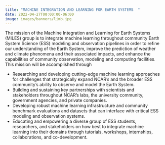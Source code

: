 ```yaml
---
title: "MACHINE INTEGRATION AND LEARNING FOR EARTH SYSTEMS  "
date: 2022-04-27T00:00:00-06:00
image: images/banners/limb.jpg
---
```


The mission of the Machine Integration and Learning for Earth Systems (MILES) group is to integrate machine learning throughout community Earth System Science (ESS) modeling and observation pipelines in order to refine our understanding of the Earth System, improve the prediction of weather and climate phenomena and their associated impacts, and enhance the capabilities of community observation, modeling and computing facilities. This mission will be accomplished through 
* Researching and developing cutting-edge machine learning approaches for challenges that strategically expand NCAR’s and the broader ESS community’s ability to observe and model the Earth System.
* Building and sustaining key partnerships with scientists and stakeholders throughout NCAR’s labs, the university community, government agencies, and private companies.
* Developing robust machine learning infrastructure and community benchmark evaluations and datasets that can interface with critical ESS modeling and observation systems.
* Educating and empowering a diverse group of ESS students, researchers, and stakeholders on how best to integrate machine learning into their domains through tutorials, workshops, internships, collaborations, and co-development. 

